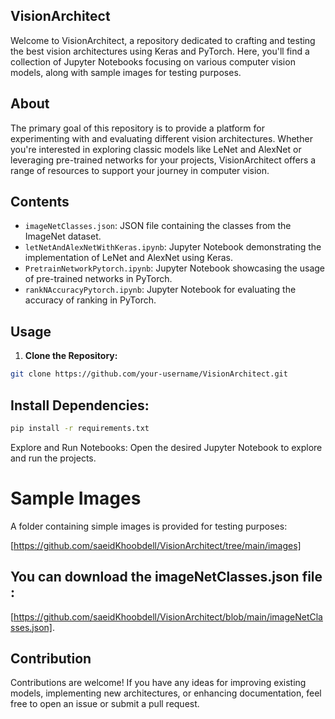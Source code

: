 ## VisionArchitect

Welcome to VisionArchitect, a repository dedicated to crafting and testing the best vision architectures using Keras and PyTorch. Here, you'll find a collection of Jupyter Notebooks focusing on various computer vision models, along with sample images for testing purposes.

## About

The primary goal of this repository is to provide a platform for experimenting with and evaluating different vision architectures. Whether you're interested in exploring classic models like LeNet and AlexNet or leveraging pre-trained networks for your projects, VisionArchitect offers a range of resources to support your journey in computer vision.

## Contents

- `imageNetClasses.json`: JSON file containing the classes from the ImageNet dataset.
- `letNetAndAlexNetWithKeras.ipynb`: Jupyter Notebook demonstrating the implementation of LeNet and AlexNet using Keras.
- `PretrainNetworkPytorch.ipynb`: Jupyter Notebook showcasing the usage of pre-trained networks in PyTorch.
- `rankNAccuracyPytorch.ipynb`: Jupyter Notebook for evaluating the accuracy of ranking in PyTorch.

## Usage

1. **Clone the Repository:**

```bash
git clone https://github.com/your-username/VisionArchitect.git
```

## Install Dependencies:

```bash
pip install -r requirements.txt
```
Explore and Run Notebooks:
Open the desired Jupyter Notebook to explore and run the projects.

# Sample Images
A folder containing simple images is provided for testing purposes:

[https://github.com/saeidKhoobdell/VisionArchitect/tree/main/images]

You can download the imageNetClasses.json file :
--------------------------------------------------------------------------------------
[https://github.com/saeidKhoobdell/VisionArchitect/blob/main/imageNetClasses.json].

## Contribution
Contributions are welcome! If you have any ideas for improving existing models, implementing new architectures, or enhancing documentation, feel free to open an issue or submit a pull request.

